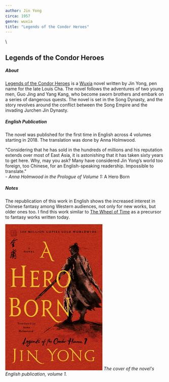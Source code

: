 ```yaml
---
author: Jin Yong
circa: 1957
genre: wuxia
title: "Legends of the Condor Heroes"
---
```

\ 
## Legends of the Condor Heroes
##### About
[Legends of the Condor Heroes](Legends%20of%20the%20Condor%20Heroes.md) is a [Wuxia](Wuxia.md) novel written by Jin Yong, pen name for the late Louis Cha. The novel follows the adventures of two young men, Guo Jing and Yang Kang, who become sworn brothers and embark on a series of dangerous quests. The novel is set in the Song Dynasty, and the story revolves around the conflict between the Song Empire and the invading Jurchen Jin Dynasty.

##### English Publication
The novel was published for the first time in English across 4 volumes starting in 2018. The translation was done by Anna Holmwood.

"Considering that he has sold in the hundreds of millions and his reputation extends over most of East Asia, it is astonishing that it has taken sixty years to get here. Why, may you ask? Many have considered Jin Yong’s world too foreign, too Chinese, for an English-speaking readership. Impossible to translate."  
\- *Anna Holmwood in the Prologue of Volume 1:* A Hero Born

##### Notes
The republication of this work in English shows the increased interest in Chinese fantasy among Western audiences, not only for new works, but older ones too. I find this work similar to [The Wheel of Time](The%20Wheel%20of%20Time.md) as a precursor to fantasy works written today.

![A Hero Born Cover](Assets/A%20Hero%20Born%20Cover.png)
*The cover of the novel's English publication, volume 1.*